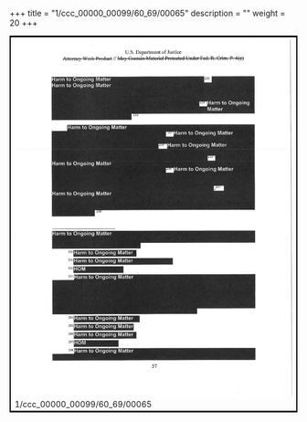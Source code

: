 +++
title = "1/ccc_00000_00099/60_69/00065"
description = ""
weight = 20
+++

<table style="border:2px solid black;max-width:800px;max-height:800px;" 
><tr><td>
<img class="center-fit-jpg"
src="/jpg_/jpg_mueller_report_searchable_065.jpg">
1/ccc_00000_00099/60_69/00065
</img></td></tr></table>
